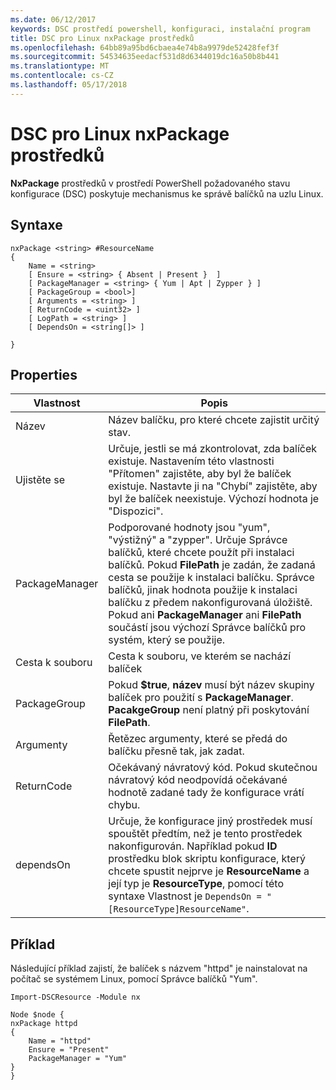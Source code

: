 ```yaml
---
ms.date: 06/12/2017
keywords: DSC prostředí powershell, konfiguraci, instalační program
title: DSC pro Linux nxPackage prostředků
ms.openlocfilehash: 64bb89a95bd6cbaea4e74b8a9979de52428fef3f
ms.sourcegitcommit: 54534635eedacf531d8d6344019dc16a50b8b441
ms.translationtype: MT
ms.contentlocale: cs-CZ
ms.lasthandoff: 05/17/2018
---
```

# <a name="dsc-for-linux-nxpackage-resource"></a>DSC pro Linux nxPackage prostředků

**NxPackage** prostředků v prostředí PowerShell požadovaného stavu konfigurace (DSC) poskytuje mechanismus ke správě balíčků na uzlu Linux.

## <a name="syntax"></a>Syntaxe

```
nxPackage <string> #ResourceName
{
    Name = <string>
    [ Ensure = <string> { Absent | Present }  ]
    [ PackageManager = <string> { Yum | Apt | Zypper } ]
    [ PackageGroup = <bool>]
    [ Arguments = <string> ]
    [ ReturnCode = <uint32> ]
    [ LogPath = <string> ]
    [ DependsOn = <string[]> ]

}
```

## <a name="properties"></a>Properties

|  Vlastnost |  Popis |
|---|---|
| Název| Název balíčku, pro které chcete zajistit určitý stav.|
| Ujistěte se| Určuje, jestli se má zkontrolovat, zda balíček existuje. Nastavením této vlastnosti "Přítomen" zajistěte, aby byl že balíček existuje. Nastavte ji na "Chybí" zajistěte, aby byl že balíček neexistuje. Výchozí hodnota je "Dispozici".|
| PackageManager| Podporované hodnoty jsou "yum", "výstižný" a "zypper". Určuje Správce balíčků, které chcete použít při instalaci balíčků. Pokud **FilePath** je zadán, že zadaná cesta se použije k instalaci balíčku. Správce balíčků, jinak hodnota použije k instalaci balíčku z předem nakonfigurovaná úložiště. Pokud ani **PackageManager** ani **FilePath** součástí jsou výchozí Správce balíčků pro systém, který se použije.|
| Cesta k souboru| Cesta k souboru, ve kterém se nachází balíček|
| PackageGroup| Pokud **$true**, **název** musí být název skupiny balíček pro použití s **PackageManager**. **PacakgeGroup** není platný při poskytování **FilePath**.|
| Argumenty| Řetězec argumenty, které se předá do balíčku přesně tak, jak zadat.|
| ReturnCode| Očekávaný návratový kód. Pokud skutečnou návratový kód neodpovídá očekávané hodnotě zadané tady že konfigurace vrátí chybu.|
| dependsOn | Určuje, že konfigurace jiný prostředek musí spouštět předtím, než je tento prostředek nakonfigurován. Například pokud **ID** prostředku blok skriptu konfigurace, který chcete spustit nejprve je **ResourceName** a její typ je **ResourceType**, pomocí této syntaxe Vlastnost je `DependsOn = "[ResourceType]ResourceName"`.|

## <a name="example"></a>Příklad

Následující příklad zajistí, že balíček s názvem "httpd" je nainstalovat na počítač se systémem Linux, pomocí Správce balíčků "Yum".

```
Import-DSCResource -Module nx

Node $node {
nxPackage httpd
{
    Name = "httpd"
    Ensure = "Present"
    PackageManager = "Yum"
}
}
```